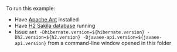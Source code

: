<!--
  ~ Copyright 2004 - 2025 Red Hat, Inc.
  ~
  ~ Licensed under the Apache License, Version 2.0 (the "License");
  ~ you may not use this file except in compliance with the License.
  ~ You may obtain a copy of the License at
  ~
  ~     http://www.apache.org/licenses/LICENSE-2.0
  ~
  ~ Unless required by applicable law or agreed to in writing, software
  ~ distributed under the License is distributed on an "AS IS" basis,
  ~ WITHOUT WARRANTIES OR CONDITIONS OF ANY KIND, either express or implied.
  ~ See the License for the specific language governing permissions and
  ~ limitations under the License.
  -->
To run this example:
  - Have [Apache Ant](https://ant.apache.org) installed
  - Have [H2 Sakila database](https://github.com/hibernate/sakila-h2) running
  - Issue `ant -Dhibernate.version=${hibernate.version} -Dh2.version=${h2.version} -Djavaee-api.version=${javaee-api.version}` 
    from a command-line window opened in this folder

